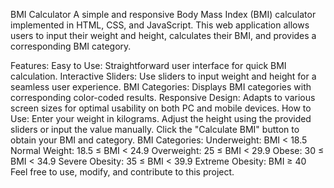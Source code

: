 BMI Calculator
A simple and responsive Body Mass Index (BMI) calculator implemented in HTML, CSS, and JavaScript. This web application allows users to input their weight and height, calculates their BMI, and provides a corresponding BMI category.

Features:
Easy to Use: Straightforward user interface for quick BMI calculation.
Interactive Sliders: Use sliders to input weight and height for a seamless user experience.
BMI Categories: Displays BMI categories with corresponding color-coded results.
Responsive Design: Adapts to various screen sizes for optimal usability on both PC and mobile devices.
How to Use:
Enter your weight in kilograms.
Adjust the height using the provided sliders or input the value manually.
Click the "Calculate BMI" button to obtain your BMI and category.
BMI Categories:
Underweight: BMI < 18.5
Normal Weight: 18.5 ≤ BMI < 24.9
Overweight: 25 ≤ BMI < 29.9
Obese: 30 ≤ BMI < 34.9
Severe Obesity: 35 ≤ BMI < 39.9
Extreme Obesity: BMI ≥ 40
Feel free to use, modify, and contribute to this project.

